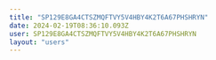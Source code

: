 ```yaml
---
title: "SP129E8GA4CTSZMQFTVY5V4HBY4K2T6A67PHSHRYN"
date: 2024-02-19T08:36:10.093Z
user: SP129E8GA4CTSZMQFTVY5V4HBY4K2T6A67PHSHRYN
layout: "users"
---
```

    